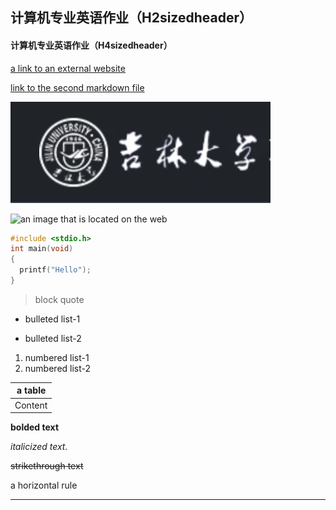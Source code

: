 ## 计算机专业英语作业（H2sizedheader）

#### 计算机专业英语作业（H4sizedheader）

[a link to an external website](https://github.com)



[link to the second markdown file](./anotherFile.md)



![ an image that is a file in the directory.](./img.png)



![ an image that is located on the web](https://images.pexels.com/photos/7330599/pexels-photo-7330599.jpeg?auto=compress&cs=tinysrgb&dpr=2&w=500)



```c++
#include <stdio.h>
int main(void)
{
  printf("Hello");
}
```



>  block quote



- bulleted list-1

- bulleted list-2

  

1. numbered list-1
2. numbered list-2



| a table |
| ------- |
| Content |



**bolded text**



*italicized text.*



~~strikethrough text~~



a horizontal rule

------

